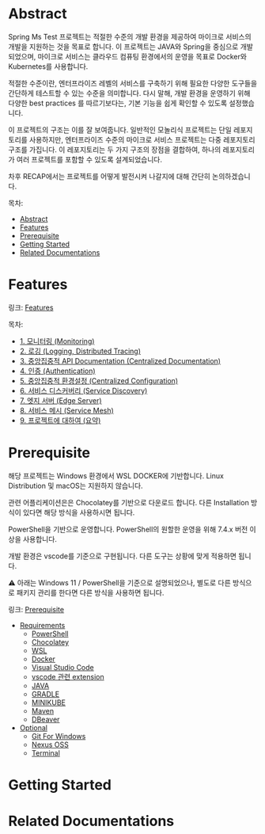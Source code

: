 # Abstract

Spring Ms Test 프로젝트는 적절한 수준의 개발 환경을 제공하여 마이크로 서비스의 개발을 지원하는 것을 목표로 합니다. 이 프로젝트는 JAVA와 Spring을 중심으로 개발되었으며, 마이크로 서비스는 클라우드 컴퓨팅 환경에서의 운영을 목표로 Docker와 Kubernetes를 사용합니다.

적절한 수준이란, 엔터프라이즈 레벨의 서비스를 구축하기 위해 필요한 다양한 도구들을 간단하게 테스트할 수 있는 수준을 의미합니다. 다시 말해, 개발 환경을 운영하기 위해 다양한 best practices 를 따르기보다는, 기본 기능을 쉽게 확인할 수 있도록 설정했습니다.

이 프로젝트의 구조는 이를 잘 보여줍니다. 일반적인 모놀리식 프로젝트는 단일 레포지토리를 사용하지만, 엔터프라이즈 수준의 마이크로 서비스 프로젝트는 다중 레포지토리 구조를 가집니다. 이 레포지토리는 두 가지 구조의 장점을 결합하여, 하나의 레포지토리가 여러 프로젝트를 포함할 수 있도록 설계되었습니다.

차후 RECAP에서는 프로젝트를 어떻게 발전시켜 나갈지에 대해 간단히 논의하겠습니다.

목차:

- [Abstract](#abstract)
- [Features](#features)
- [Prerequisite](#prerequisite)
- [Getting Started](#getting-started)
- [Related Documentations](#related-documentations)

# Features

링크: [Features](./docs/featuers.md)

목차:

- [1. 모니터링 (Monitoring)](./docs/featuers.md/#1-모니터링-monitoring)
- [2. 로깅 (Logging, Distributed Tracing)](./docs/featuers.md/#2-로깅-logging-distributed-tracing)
- [3. 중앙집중적 API Documentation (Centralized Documentation)](./docs/featuers.md/#3-중앙집중적-api-documentation-centralized-documentation)
- [4. 인증 (Authentication)](./docs/featuers.md/#4-인증-authentication)
- [5. 중앙집중적 환경설정 (Centralized Configuration)](./docs/featuers.md/#5-중앙집중적-환경설정-centralized-configuration)
- [6. 서비스 디스커버리 (Service Discovery)](./docs/featuers.md/#6-서비스-디스커버리-service-discovery)
- [7. 엣지 서버 (Edge Server)](./docs/featuers.md/#7-엣지-서버-edge-server)
- [8. 서비스 메시 (Service Mesh)](./docs/featuers.md/#8-서비스-메시-service-mesh)
- [9. 프로젝트에 대하여 (요약)](./docs/featuers.md/#9-프로젝트에-대하여-요약)

# Prerequisite

해당 프로젝트는 Windows 환경에서 WSL DOCKER에 기반합니다. Linux Distribution 및 macOS는 지원하지 않습니다.

관련 어플리케이션은은 Chocolatey를 기반으로 다운로드 합니다. 다른 Installation 방식이 있다면 해당 방식을 사용하시면 됩니다.

PowerShell을 기반으로 운영합니다. PowerShell의 원할한 운영을 위해 7.4.x 버전 이상을 사용합니다.

개발 환경은 vscode를 기준으로 구현됩니다. 다른 도구는 상황에 맞게 적용하면 됩니다.

⚠️ 아래는 Windows 11 / PowerShell을 기준으로 설명되었으나, 별도로 다른 방식으로 패키지 관리를 한다면 다른 방식을 사용하면 됩니다.

링크: [Prerequisite](./docs/prerequisite.md)

- [Requirements](./docs/prerequisite.md#requirements)
  - [PowerShell](./docs/prerequisite.md#powershell)
  - [Chocolatey](./docs/prerequisite.md#chocolatey)
  - [WSL](./docs/prerequisite.md#wsl)
  - [Docker](./docs/prerequisite.md#docker)
  - [Visual Studio Code](./docs/prerequisite.md#visual-studio-code)
  - [vscode 관련 extension](./docs/prerequisite.md#vscode-관련-extension)
  - [JAVA](./docs/prerequisite.md#java)
  - [GRADLE](./docs/prerequisite.md#gradle)
  - [MINIKUBE](./docs/prerequisite.md#minikube)
  - [Maven](./docs/prerequisite.md#maven)
  - [DBeaver](./docs/prerequisite.md#dbeaver)
- [Optional](./docs/prerequisite.md#optional)
  - [Git For Windows](./docs/prerequisite.md#git-for-windows)
  - [Nexus OSS](./docs/prerequisite.md#nexus-oss)
  - [Terminal](./docs/prerequisite.md#terminal)

# Getting Started

# Related Documentations